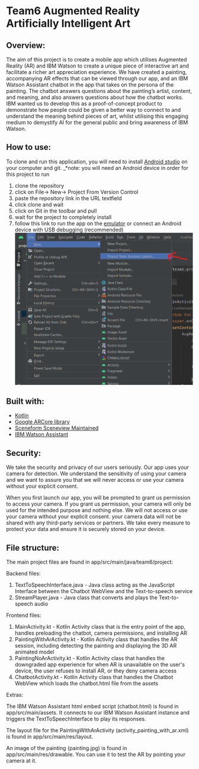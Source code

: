 # Team6 Augmented Reality Artificially Intelligent Art

## Overview:
The aim of this project is to create a mobile app which utilises Augmented Reality (AR) and IBM 
Watson to create a unique piece of interactive art and facilitate a richer art appreciation 
experience. We have created a painting, accompanying AR effects that can be viewed through our app, 
and an IBM Watson Assistant chatbot in the app that takes on the persona of the painting. 
The chatbot answers questions about the painting’s artist, content, and meaning, and also 
answers questions about how the chatbot works. IBM wanted us to develop this as a 
proof-of-concept product to demonstrate how people could be given a better way to connect to and 
understand the meaning behind pieces of art, whilst utilising this engaging medium to demystify
AI for the general public and bring awareness of IBM Watson.

## How to use:
To clone and run this application, you will need to install [Android studio](https://developer.android.com/studio?gclid=CjwKCAjwjMiiBhA4EiwAZe6jQ5tGfYxLxe7SqYGWqkqL7PdCm16dfKPIB2CjhbS3iIwxgcL4NH21nRoCz5oQAvD_BwE&gclsrc=aw.ds) on your computer and git.
_*note: you will need an Android device in order for this project to run
1. clone the repository
2. click on File-> New-> Project From Version Control
3. paste the repository link in the URL textfield
4. click clone and wait
5. click on Git in the toolbar and pull
6. wait for the project to completely install
7. follow this link to run the app on the [emulator](https://developer.android.com/studio/run/emulator)
   or connect an Android device with USB debugging (recommended)
   ![cloning the project](howtouse.png)

## Built with:
- [Kotlin](https://kotlinlang.org/) 
- [Google ARCore library](https://developers.google.com/ar) 
- [Sceneform Sceneview Maintained](https://github.com/SceneView/sceneform-android)
- [IBM Watson Assistant](https://www.ibm.com/watson)

## Security:

We take the security and privacy of our users seriously. Our app uses your camera for detection.
We understand the sensitivity of using your camera and we want to assure you that we will 
never access or use your camera without your explicit consent.

When you first launch our app, you will be prompted to grant us permission to access your camera. 
If you grant us permission, your camera will only be used for the intended purpose and nothing else. 
We will not access or use your camera without your explicit consent. your camera data will not be
shared with any third-party services or partners. We take every measure to protect your 
data and ensure it is securely stored on your device.

## File structure:

The main project files are found in app/src/main/java/team6/project:

Backend files:
1. TextToSpeechInterface.java - Java class acting as the JavaScript Interface between the
   Chatbot WebView and the Text-to-speech service
2. StreamPlayer.java - Java class that converts and plays the Text-to-speech audio

Frontend files:
1. MainActivity.kt - Kotlin Activity class that is the entry point of the app, handles preloading
   the chatbot, camera permissions, and installing AR
2. PaintingWithArActivity.kt - Kotlin Activity class that handles the AR session, including
   detecting the painting and displaying the 3D AR animated model
3. PaintingNoArActivity.kt - Kotlin Activity class that handles the downgraded app experience for
   when AR is unavailable on the user's device, the user refuses to install AR, or they deny camera
   access
4. ChatbotActivity.kt - Kotlin Activity class that handles the Chatbot WebView which loads the
   chatbot.html file from the assets

Extras:

The IBM Watson Assistant html embed script (chatbot.html) is found in app/src/main/assets.
It connects to our IBM Watson Assistant instance and triggers the TextToSpeechInterface to play
its responses.

The layout file for the PaintingWithArActivity (activity_painting_with_ar.xml) is found in
app/src/main/res/layout.

An image of the painting (painting.jpg) is found in app/src/main/res/drawable. You can use it to
test the AR by pointing your camera at it.